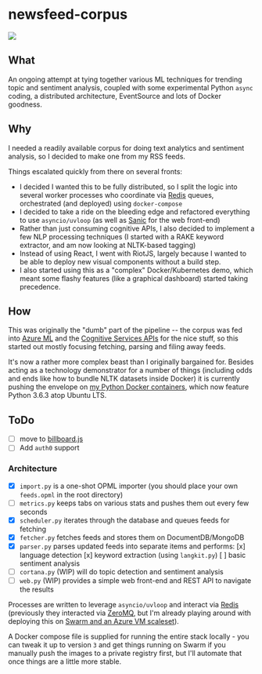 # newsfeed-corpus

<img src="https://raw.githubusercontent.com/rcarmo/newsfeed-corpus/master/screenshots/2017-12-10.png" style="max-width: 100%; height: auto">

## What

An ongoing attempt at tying together various ML techniques for trending topic and sentiment analysis, coupled with some experimental Python `async` coding, a distributed architecture, EventSource and lots of Docker goodness.

## Why

I needed a readily available corpus for doing text analytics and sentiment analysis, so I decided to make one from my RSS feeds.

Things escalated quickly from there on several fronts:

* I decided I wanted this to be fully distributed, so I split the logic into several worker processes who coordinate via [Redis][redis] queues, orchestrated (and deployed) using `docker-compose`
* I decided to take a ride on the bleeding edge and refactored everything to use `asyncio/uvloop` (as well as [Sanic][sanic] for the web front-end)
* Rather than just consuming cognitive APIs, I also decided to implement a few NLP processing techniques (I started with a RAKE keyword extractor, and am now looking at NLTK-based tagging)
* Instead of using React, I went with RiotJS, largely because I wanted to be able to deploy new visual components without a build step.
* I also started using this as a "complex" Docker/Kubernetes demo, which meant some flashy features (like a graphical dashboard) started taking precedence.

## How

This was originally the "dumb" part of the pipeline -- the corpus was fed into [Azure ML][aml] and the [Cognitive Services APIs][csa] for the nice stuff, so this started out mostly focusing fetching, parsing and filing away feeds.

It's now a rather more complex beast than I originally bargained for. Besides acting as a technology demonstrator for a number of things (including odds and ends like how to bundle NLTK datasets inside Docker) it is currently pushing the envelope on [my Python Docker containers][ap], which now feature Python 3.6.3 atop Ubuntu LTS.

## ToDo

* [ ] move to [billboard.js](https://github.com/naver/billboard.js)
* [ ] Add `auth0` support

### Architecture

* [x] `import.py` is a one-shot OPML importer (you should place your own `feeds.opml` in the root directory)
* [ ] `metrics.py` keeps tabs on various stats and pushes them out every few seconds
* [x] `scheduler.py` iterates through the database and queues feeds for fetching 
* [x] `fetcher.py` fetches feeds and stores them on DocumentDB/MongoDB
* [x] `parser.py` parses updated feeds into separate items and performs:
      [x] language detection
      [x] keyword extraction (using `langkit.py`)
      [ ] basic sentiment analysis
* [ ] `cortana.py` (WIP) will do topic detection and sentiment analysis
* [ ] `web.py` (WIP) provides a simple web front-end and REST API to navigate the results

Processes are written to leverage `asyncio/uvloop` and interact via [Redis][redis] (previously they interacted via [ZeroMQ][0mq], but I'm already playing around with deploying this on [Swarm and an Azure VM scaleset][swarm]). 

A Docker compose file is supplied for running the entire stack locally - you can tweak it up to version `3` and get things running on Swarm if you manually push the images to a private registry first, but I'll automate that once things are a little more stable.

[0mq]: https://github.com/aio-libs/aiozmq
[csa]: https://www.microsoft.com/cognitive-services
[aml]: https://studio.azureml.net
[ap]: https://github.com/rcarmo/alpine-python
[swarm]: https://github.com/rcarmo/azure-docker-swarm-cluster
[sanic]: http://sanic.readthedocs.io
[piku]: https://github.com/rcarmo/piku
[redis]: http://redis.io
